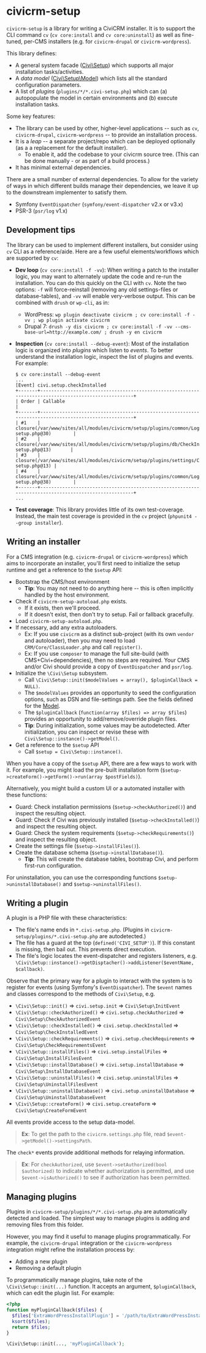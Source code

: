 # civicrm-setup

`civicrm-setup` is a library for writing a CiviCRM installer.  It is to support the CLI command `cv` (`cv core:install`
and `cv core:uninstall`) as well as fine-tuned, per-CMS installers (e.g.  for `civicrm-drupal` or `civicrm-wordpress`).

This library defines:

* A general system facade ([Civi\Setup](src/Setup.php)) which supports all major installation tasks/activities.
* A *data model* ([Civi\Setup\Model](src/Setup/Model.php)) which lists all the standard configuration parameters.
* A list of *plugins* (`plugins/*/*.civi-setup.php`) which can (a) autopopulate the model in certain environments and (b) execute installation tasks.

Some key features:

* The library can be used by other, higher-level applications -- such as `cv`, `civicrm-drupal`, `civicrm-wordpress` -- to provide an installation process.
* It is a *leap* -- a separate project/repo which can be deployed optionally (as a a replacement for the default installer).
    * To enable it, add the codebase to your civicrm source tree. (This can be done manually - or as part of a build process.)
* It has minimal external dependencies.

There are a small number of external dependencies.  To allow for the variety
of ways in which different builds manage their dependencies, we leave it up
to the downstream implementer to satisfy them.

* Symfony `EventDispatcher` (`symfony/event-dispatcher` v2.x or v3.x)
* PSR-3 (`psr/log` v1.x)

## Development tips

The library can be used to implement different installers, but consider using `cv` CLI as a reference/aide.
Here are a few useful elements/workflows which are supported by `cv`:

* __Dev loop__ (`cv core:install -f -vv`): When writing a patch to the installer logic, you may want to alternately update the
  code and re-run the installation. You can do this quickly on the CLI with `cv`. Note the two options: `-f`
  will force-reinstall (removing any old settings-files or database-tables), and `-vv` will enable very-verbose output.
  This can be combined with `drush` or `wp-cli`, as in:
    * WordPress: `wp plugin deactivate civicrm ; cv core:install -f -vv ; wp plugin activate civicrm`
    * Drupal 7: `drush -y dis civicrm ; cv core:install -f -vv --cms-base-url=http://example.com/ ; drush -y en civicrm`

* __Inspection__ (`cv core:install --debug-event`): Most of the installation logic is organized into *plugins* which
  listen to *events*.  To better understand the installation logic, inspect the list of plugins and events.  For
  example:

  ```
  $ cv core:install --debug-event
  ...
  [Event] civi.setup.checkInstalled
  +-------+-----------------------------------------------------------------------------------------------------+
  | Order | Callable                                                                                            |
  +-------+-----------------------------------------------------------------------------------------------------+
  | #1    | closure(/var/www/sites/all/modules/civicrm/setup/plugins/common/LogEvents.civi-setup.php@30)        |
  | #2    | closure(/var/www/sites/all/modules/civicrm/setup/plugins/db/CheckInstalled.civi-setup.php@13)       |
  | #3    | closure(/var/www/sites/all/modules/civicrm/setup/plugins/settings/CheckInstalled.civi-setup.php@13) |
  | #4    | closure(/var/www/sites/all/modules/civicrm/setup/plugins/common/LogEvents.civi-setup.php@38)        |
  +-------+-----------------------------------------------------------------------------------------------------+
  ...
  ```

* __Test coverage__: This library provides little of its own test-coverage. Instead, the main test coverage is provided
  in the `cv` project (`phpunit4 --group installer`).

## Writing an installer

For a CMS integration (e.g. `civicrm-drupal` or `civicrm-wordpress`) which aims to incorporate an installer, you'll
first need to initialize the setup runtime and get a reference to the `$setup` API:

* Bootstrap the CMS/host environment
    * __Tip__: You may not need to do anything here -- this is often implicitly handled by the host environment.
* Check if `civicrm-setup-autoload.php` exists.
    * If it exists, then we'll proceed.
    * If it doesn't exist, then don't try to setup. Fail or fallback gracefully.
* Load `civicrm-setup-autoload.php`.
* If necessary, add any extra autoloaders.
    * Ex: If you use `civicrm` as a distinct sub-project (with its own `vendor` and autoloader), then you may need to load `CRM/Core/ClassLoader.php` and call `register()`.
    * Ex: If you use `composer` to manage the full site-build (with CMS+Civi+dependencies), then no steps are required. Your CMS and/or Civi should provide a copy of `EventDispatcher` and `psr/log`.
* Initialize the `\Civi\Setup` subsystem.
    * Call `\Civi\Setup::init($modelValues = array(), $pluginCallback = NULL)`.
    * The `$modelValues` provides an opportunity to seed the configuration options, such as DSN and file-settings path. See the fields defined for the [Model](src/Setup/Model.php).
    * The `$pluginCallback` (`function(array $files) => array $files`) provides an opportunity to add/remove/override plugin files.
    * __Tip__: During initialization, some values may be autodetected. After initialization, you can inspect or revise these with `Civi\Setup::instance()->getModel()`.
* Get a reference to the `$setup` API
    * Call `$setup = Civi\Setup::instance()`.

When you have a copy of the `$setup` API, there are a few ways to work with it. For example, you might load
the pre-built installation form (`$setup->createForm()->getForm()->run(array $postFields)`).

Alternatively, you might build a custom UI or a automated installer with these functions:

* Guard: Check installation permissions (`$setup->checkAuthorized()`) and inspect the resulting object.
* Guard: Check if Civi was previously installed (`$setup->checkInstalled()`) and inspect the resulting object.
* Guard: Check the system requirements (`$setup->checkRequirements()`) and inspect the resulting object.
* Create the settings file (`$setup->installFiles()`).
* Create the database schema (`$setup->installDatabase()`).
    * __Tip__: This will create the database tables, bootstrap Civi, and perform first-run configuration.

For uninstallation, you can use the corresponding functions `$setup->uninstallDatabase()` and `$setup->uninstallFiles()`.

## Writing a plugin

A plugin is a PHP file with these characteristics:

* The file's name ends in `*.civi-setup.php`. (Plugins in `civicrm-setup/plugins/*.civi-setup.php` are autodetected.)
* The file has a guard at the top (`defined('CIVI_SETUP')`). If this constant is missing, then bail out. This prevents direct execution.
* The file's logic locates the event-dispatcher and registers listeners, e.g. `\Civi\Setup::instance()->getDisptacher()->addListener($eventName, $callback)`.

Observe that the primary way for a plugin to interact with the system is to register for events (using Symfony's
`EventDispatcher`).  The `$event` names and classes correspond to the methods of `Civi\Setup`, e.g.

* `\Civi\Setup::init()` => `civi.setup.init` => `Civi\Setup\InitEvent`
* `\Civi\Setup::checkAuthorized()` => `civi.setup.checkAuthorized` => `Civi\Setup\CheckAuthorizedEvent`
* `\Civi\Setup::checkInstalled()` => `civi.setup.checkInstalled` => `Civi\Setup\CheckInstalledEvent`
* `\Civi\Setup::checkRequirements()` => `civi.setup.checkRequirements` => `Civi\Setup\CheckRequirementsEvent`
* `\Civi\Setup::installFiles()` => `civi.setup.installFiles` => `Civi\Setup\InstallFilesEvent`
* `\Civi\Setup::installDatabase()` => `civi.setup.installDatabase` => `Civi\Setup\InstallDatabaseEvent`
* `\Civi\Setup::uninstallFiles()` => `civi.setup.uninstallFiles` => `Civi\Setup\UninstallFilesEvent`
* `\Civi\Setup::uninstallDatabase()` => `civi.setup.uninstallDatabase` => `Civi\Setup\UninstallDatabaseEvent`
* `\Civi\Setup::createForm()` => `civi.setup.createForm` => `Civi\Setup\CreateFormEvent`

All events provide access to the setup data-model.

> __Ex__: To get the path to the `civicrm.settings.php` file, read `$event->getModel()->settingsPath`.

The `check*` events provide additional methods for relaying information.

> __Ex__: For `checkAuthorized`, use `$event->setAuthorized(bool $authorized)` to indicate whether authorization is permitted,
> and use `$event->isAuthorized()` to see if authorization has been permitted.

## Managing plugins

Plugins in `civicrm-setup/plugins/*/*.civi-setup.php` are automatically
detected and loaded.  The simplest way to manage plugins is adding and
removing files from this folder.

However, you may find it useful to manage plugins programmatically.  For
example, the `civicrm-drupal` integration or the `civicrm-wordpress`
integration might refine the installation process by:

* Adding a new plugin
* Removing a default plugin

To programmatically manage plugins, take note of the
`\Civi\Setup::init(...)` function.  It accepts an argument,
`$pluginCallback`, which can edit the plugin list. For example:

```php
<?php
function myPluginCallback($files) {
  $files['ExtraWordPressInstallPlugin'] = '/path/to/ExtraWordPressInstallPlugin.php';
  ksort($files);
  return $files;
}

\Civi\Setup::init(..., 'myPluginCallback');
```
